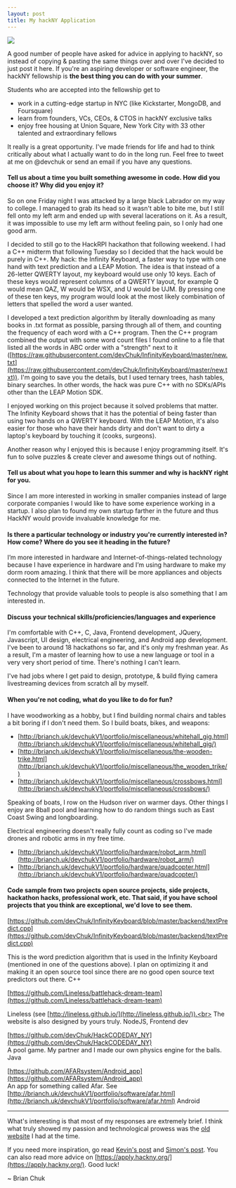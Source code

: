 ```yaml
---
layout: post
title: My hackNY Application
---
```


![](http://www.brianch.uk/res/img/blog/hackny.png)

A good number of people have asked for advice in applying to hackNY, so instead of copying & pasting the same things over and over I've decided to just post it here. If you're an aspiring developer or software engineer, the hackNY fellowship is **the best thing you can do with your summer**.

Students who are accepted into the fellowship get to

- work in a cutting-edge startup in NYC (like Kickstarter, MongoDB, and Foursquare)
- learn from founders, VCs, CEOs, & CTOS in hackNY exclusive talks
- enjoy free housing at Union Square, New York City with 33 other talented and extraordinary fellows

It really is a great opportunity. I've made friends for life and had to think critically about what I actually want to do in the long run. Feel free to tweet at me on @devchuk or send an email if you have any questions.

#### Tell us about a time you built something awesome in code. How did you choose it? Why did you enjoy it?

So on one Friday night I was attacked by a large black Labrador on my way to college. I managed to grab its head so it wasn't able to bite me, but I still fell onto my left arm and ended up with several lacerations on it. As a result, it was impossible to use my left arm without feeling pain, so I only had one good arm.

I decided to still go to the HackRPI hackathon that following weekend. I had a C++ midterm that following Tuesday so I decided that the hack would be purely in C++. My hack: the Infinity Keyboard, a faster way to type with one hand with text prediction and a LEAP Motion. The idea is that instead of a 26-letter QWERTY layout, my keyboard would use only 10 keys. Each of these keys would represent columns of a QWERTY layout, for example Q would mean QAZ, W would be WSX, and U would be UJM. By pressing one of these ten keys, my program would look at the most likely combination of letters that spelled the word a user wanted.

I developed a text prediction algorithm by literally downloading as many books in .txt format as possible, parsing through all of them, and counting the frequency of each word with a C++ program. Then the C++ program combined the output with some word count files I found online to a file that listed all the words in ABC order with a "strength" next to it ([https://raw.githubusercontent.com/devChuk/InfinityKeyboard/master/new.txt](https://raw.githubusercontent.com/devChuk/InfinityKeyboard/master/new.txt)). I'm going to save you the details, but I used ternary trees, hash tables, binary searches. In other words, the hack was pure C++ with no SDKs/APIs other than the LEAP Motion SDK.

I enjoyed working on this project because it solved problems that matter. The Infinity Keyboard shows that it has the potential of being faster than using two hands on a QWERTY keyboard. With the LEAP Motion, it's also easier for those who have their hands dirty and don't want to dirty a laptop's keyboard by touching it (cooks, surgeons).

Another reason why I enjoyed this is because I enjoy programming itself. It's fun to solve puzzles & create clever and awesome things out of nothing.

#### Tell us about what you hope to learn this summer and why is hackNY right for you.

Since I am more interested in working in smaller companies instead of large corporate companies I would like to have some experience working in a startup. I also plan to found my own startup farther in the future and thus HackNY would provide invaluable knowledge for me.

#### Is there a particular technology or industry you're currently interested in? How come? Where do you see it heading in the future?

I’m more interested in hardware and Internet-of-things-related technology because I have experience in hardware and I’m using hardware to make my dorm room amazing. I think that there will be more appliances and objects connected to the Internet in the future.

Technology that provide valuable tools to people is also something that I am interested in.

#### Discuss your technical skills/proficiencies/languages and experience

I'm comfortable with C++, C, Java, Frontend development, JQuery, Javascript, UI design, electrical engineering, and Android app development.
I've been to around 18 hackathons so far, and it's only my freshman year. As a result, I'm a master of learning how to use a new language or tool in a very very short period of time. There's nothing I can't learn.

I've had jobs where I get paid to design, prototype, & build flying camera livestreaming devices from scratch all by myself.

#### When you're not coding, what do you like to do for fun?

I have woodworking as a hobby, but I find building normal chairs and tables a bit boring if I don't need them. So I build boats, bikes, and weapons:

- [http://brianch.uk/devchukV1/portfolio/miscellaneous/whitehall_gig.html](http://brianch.uk/devchukV1/portfolio/miscellaneous/whitehall_gig/)
- [http://brianch.uk/devchukV1/portfolio/miscellaneous/the-wooden-trike.html](http://brianch.uk/devchukV1/portfolio/miscellaneous/the_wooden_trike/)
- [http://brianch.uk/devchukV1/portfolio/miscellaneous/crossbows.html](http://brianch.uk/devchukV1/portfolio/miscellaneous/crossbows/)

Speaking of boats, I row on the Hudson river on warmer days. Other things I enjoy are 8ball pool and learning how to do random things such as East Coast Swing and longboarding.

Electrical engineering doesn't really fully count as coding so I've made drones and robotic arms in my free time.

- [http://brianch.uk/devchukV1/portfolio/hardware/robot_arm.html](http://brianch.uk/devchukV1/portfolio/hardware/robot_arm/)
- [http://brianch.uk/devchukV1/portfolio/hardware/quadcopter.html](http://brianch.uk/devchukV1/portfolio/hardware/quadcopter/)

#### Code sample from two projects open source projects, side projects, hackathon hacks, professional work, etc. That said, if you have school projects that you think are exceptional, we'd love to see them.

[https://github.com/devChuk/InfinityKeyboard/blob/master/backend/textPredict.cpp](https://github.com/devChuk/InfinityKeyboard/blob/master/backend/textPredict.cpp)

This is the word prediction algorithm that is used in the Infinity Keyboard (mentioned in one of the questions above). I plan on optimizing it and making it an open source tool since there are no good open source text predictors out there. C++

[https://github.com/Lineless/battlehack-dream-team](https://github.com/Lineless/battlehack-dream-team)

Lineless (see [http://lineless.github.io/](http://lineless.github.io/)).<br>
The website is also designed by yours truly. NodeJS, Frontend dev

[https://github.com/devChuk/HackCODEDAY_NY](https://github.com/devChuk/HackCODEDAY_NY)<br>
A pool game. My partner and I made our own physics engine for the balls. Java

[https://github.com/AFARsystem/Android_app](https://github.com/AFARsystem/Android_app)<br>
An app for something called Afar. See [http://brianch.uk/devchukV1/portfolio/software/afar.html](http://brianch.uk/devchukV1/portfolio/software/afar.html)
Android

<hr>

What's interesting is that most of my responses are extremely brief. I think what truly showed my passion and technological prowess was the [old website](http://brianch.uk/devchukV1/) I had at the time.

If you need more inspiration, go read [Kevin's post](http://kyeh.me/2015/10/29/the-road-to-hackny/) and [Simon's post](https://medium.com/@simonayzman/how-i-hacked-ny-5589ca50ccc3#.8imf06ngs). You can also read more advice on [https://apply.hackny.org/](https://apply.hackny.org/). Good luck!

~ Brian Chuk
